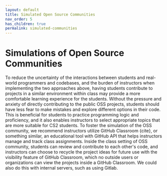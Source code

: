 ```yaml
---
layout: default
title: Simulated Open Source Communities
nav_order: 5
has_children: true
permalink: simulated-communities
---
```


# Simulations of Open Source Communities

To reduce the uncertainty of the interactions between students and real-world programmers and codebases, and the burden of instructors when implementing the two approaches above, having students contribute to projects in a similar environment within class may provide a more comfortable learning experience for the students. Without the pressure and anxiety of directly contributing to the public OSS projects, students should have less fear to make mistakes and explore different options in their code. This is beneficial for students to practice programming logic and proficiency, and it also enables instructors to select appropriate topics that are more suitable for CS2 students. To foster the simulation of the OSS community, we recommend instructors utilize GitHub Classroom {cite}, or something similar, an educational tool with GitHub API that helps instructors manage and track class assignments. Inside the class setting of OSS community, students can review and contribute to each other's code, and instructors can choose to recycle the project ideas for future use with the visibility feature of GitHub Classroom, which no outside users or organizations can view the projects inside a GitHub Classroom. We could also do this with internal servers, such as using Gitlab.


